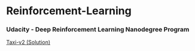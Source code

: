 # Reinforcement-Learning

### Udacity - Deep Reinforcement Learning Nanodegree Program

[Taxi-v2 (Solution)](OpenAI/Taxi-v2)